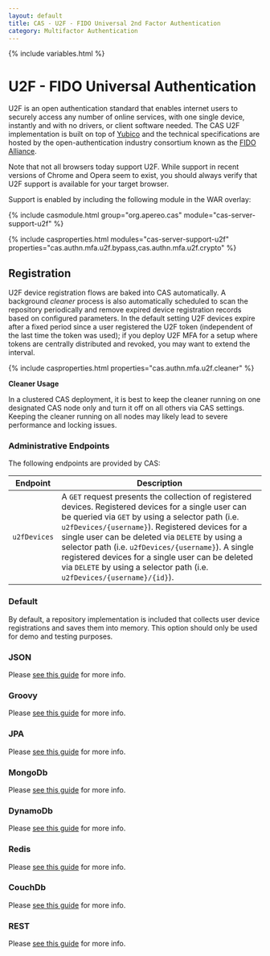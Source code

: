 ```yaml
---
layout: default
title: CAS - U2F - FIDO Universal 2nd Factor Authentication
category: Multifactor Authentication
---
```


{% include variables.html %}

# U2F - FIDO Universal Authentication

U2F is an open authentication standard that enables internet users to securely 
access any number of online services, with one single device, instantly 
and with no drivers, or client software needed. The CAS U2F implementation 
is built on top of [Yubico](https://www.yubico.com/about/background/fido/) and 
the technical specifications are hosted by the open-authentication 
industry consortium known as the [FIDO Alliance](https://fidoalliance.org/).

Note that not all browsers today support U2F. While support in recent versions of Chrome and 
Opera seem to exist, you should always verify that U2F support is available for your target browser.

Support is enabled by including the following module in the WAR overlay:

{% include casmodule.html group="org.apereo.cas" module="cas-server-support-u2f" %}

{% include casproperties.html
modules="cas-server-support-u2f"
properties="cas.authn.mfa.u2f.bypass,cas.authn.mfa.u2f.crypto" %}


## Registration

U2F device registration flows are baked into CAS automatically. A 
background *cleaner* process is also automatically scheduled to scan the 
repository periodically and remove expired device registration records 
based on configured parameters. In the default setting U2F devices
expire after a fixed period since a user registered the U2F token 
(independent of the last time the token was used); if you deploy U2F
MFA for a setup where tokens are centrally distributed and revoked, 
you may want to extend the interval.

{% include casproperties.html properties="cas.authn.mfa.u2f.cleaner" %}

<div class="alert alert-warning"><strong>Cleaner Usage</strong><p>In a 
clustered CAS deployment, it is best to keep the cleaner running on one designated 
CAS node only and turn it off on all others via CAS settings. Keeping the 
cleaner running on all nodes may likely lead to severe performance and locking issues.</p></div>

### Administrative Endpoints

The following endpoints are provided by CAS:
 
| Endpoint                  | Description
|---------------------------|------------------------------------------------
| `u2fDevices`  | A `GET` request presents the collection of registered devices. Registered devices for a single user can be queried via `GET` by using a selector path (i.e. `u2fDevices/{username}`). Registered devices for a single user can be deleted via `DELETE` by using a selector path (i.e. `u2fDevices/{username}`). A single registered devices for a single user can be deleted via `DELETE` by using a selector path (i.e. `u2fDevices/{username}/{id}`).

### Default

By default, a repository implementation is included that collects 
user device registrations and saves them into memory.
This option should only be used for demo and testing purposes.

### JSON
      
Please [see this guide](FIDO-U2F-Authentication-JSON.html) for more info.

### Groovy

Please [see this guide](FIDO-U2F-Authentication-Groovy.html) for more info.

### JPA

Please [see this guide](FIDO-U2F-Authentication-JPA.html) for more info.

### MongoDb

Please [see this guide](FIDO-U2F-Authentication-MongoDb.html) for more info.

### DynamoDb

Please [see this guide](FIDO-U2F-Authentication-DynamoDb.html) for more info.

### Redis

Please [see this guide](FIDO-U2F-Authentication-Redis.html) for more info.

### CouchDb

Please [see this guide](FIDO-U2F-Authentication-CouchDb.html) for more info.

### REST

Please [see this guide](FIDO-U2F-Authentication-Rest.html) for more info.
